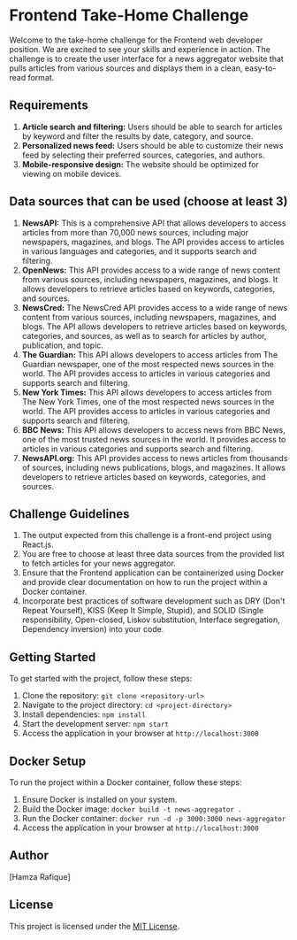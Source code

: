 # Frontend Take-Home Challenge

Welcome to the take-home challenge for the Frontend web developer position. We are excited to see your skills and experience in action. The challenge is to create the user interface for a news aggregator website that pulls articles from various sources and displays them in a clean, easy-to-read format.

## Requirements

1. **Article search and filtering:** Users should be able to search for articles by keyword and filter the results by date, category, and source.
2. **Personalized news feed:** Users should be able to customize their news feed by selecting their preferred sources, categories, and authors.
3. **Mobile-responsive design:** The website should be optimized for viewing on mobile devices.

## Data sources that can be used (choose at least 3)

1. **NewsAPI:** This is a comprehensive API that allows developers to access articles from more than 70,000 news sources, including major newspapers, magazines, and blogs. The API provides access to articles in various languages and categories, and it supports search and filtering.
2. **OpenNews:** This API provides access to a wide range of news content from various sources, including newspapers, magazines, and blogs. It allows developers to retrieve articles based on keywords, categories, and sources.
3. **NewsCred:** The NewsCred API provides access to a wide range of news content from various sources, including newspapers, magazines, and blogs. The API allows developers to retrieve articles based on keywords, categories, and sources, as well as to search for articles by author, publication, and topic.
4. **The Guardian:** This API allows developers to access articles from The Guardian newspaper, one of the most respected news sources in the world. The API provides access to articles in various categories and supports search and filtering.
5. **New York Times:** This API allows developers to access articles from The New York Times, one of the most respected news sources in the world. The API provides access to articles in various categories and supports search and filtering.
6. **BBC News:** This API allows developers to access news from BBC News, one of the most trusted news sources in the world. It provides access to articles in various categories and supports search and filtering.
7. **NewsAPI.org:** This API provides access to news articles from thousands of sources, including news publications, blogs, and magazines. It allows developers to retrieve articles based on keywords, categories, and sources.

## Challenge Guidelines

1. The output expected from this challenge is a front-end project using React.js.
2. You are free to choose at least three data sources from the provided list to fetch articles for your news aggregator.
3. Ensure that the Frontend application can be containerized using Docker and provide clear documentation on how to run the project within a Docker container.
4. Incorporate best practices of software development such as DRY (Don't Repeat Yourself), KISS (Keep It Simple, Stupid), and SOLID (Single responsibility, Open-closed, Liskov substitution, Interface segregation, Dependency inversion) into your code.

## Getting Started

To get started with the project, follow these steps:

1. Clone the repository: `git clone <repository-url>`
2. Navigate to the project directory: `cd <project-directory>`
3. Install dependencies: `npm install`
4. Start the development server: `npm start`
5. Access the application in your browser at `http://localhost:3000`

## Docker Setup

To run the project within a Docker container, follow these steps:

1. Ensure Docker is installed on your system.
2. Build the Docker image: `docker build -t news-aggregator .`
3. Run the Docker container: `docker run -d -p 3000:3000 news-aggregator`
4. Access the application in your browser at `http://localhost:3000`

## Author

[Hamza Rafique]

## License

This project is licensed under the [MIT License](LICENSE).
